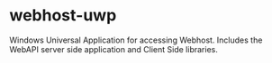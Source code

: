 # webhost-uwp
Windows Universal Application for accessing Webhost.  Includes the WebAPI server side application and Client Side libraries.
